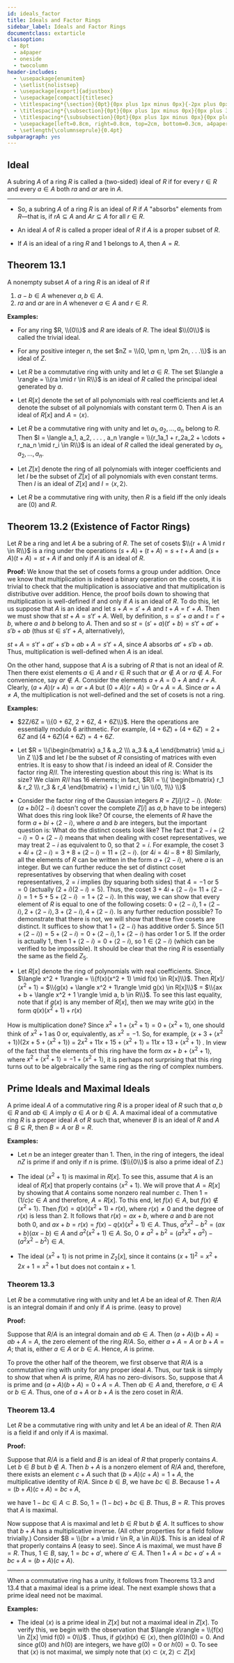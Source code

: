 ```yaml
---
id: ideals_factor
title: Ideals and Factor Rings
sidebar_label: Ideals and Factor Rings
documentclass: extarticle
classoption:
  - 8pt
  - a4paper
  - oneside
  - twocolumn
header-includes:
  - \usepackage{enumitem}
  - \setlist{nolistsep}
  - \usepackage[export]{adjustbox}
  - \usepackage[compact]{titlesec}
  - \titlespacing*{\section}{0pt}{0px plus 1px minus 0px}{-2px plus 0px minus 0px}
  - \titlespacing*{\subsection}{0pt}{0px plus 1px minus 0px}{0px plus 3px minus 3px}
  - \titlespacing*{\subsubsection}{0pt}{0px plus 1px minus 0px}{0px plus 3px minus 3px}
  - \usepackage[left=0.8cm, right=0.8cm, top=2cm, bottom=0.3cm, a4paper]{geometry}
  - \setlength{\columnseprule}{0.4pt}
subparagraph: yes
---
```


## Ideal

A subring $A$ of a ring $R$ is called a (two-sided) ideal of $R$ if for every $r \in R$ and every $a \in A$ both $ra$ and $ar$ are in $A$.

---

* So, a subring $A$ of a ring $R$ is an ideal of $R$ if $A$ "absorbs" elements from $R$—that is, if $rA \subseteq A$ and $Ar \subseteq A$ for all $r \in R$.

* An ideal $A$ of $R$ is called a proper ideal of $R$ if $A$ is a proper subset of $R$. 

*  If $A$ is an ideal of a ring $R$ and 1 belongs to $A$, then $A = R$.

## Theorem 13.1

A nonempty subset $A$ of a ring $R$ is an ideal of $R$ if

1. $a - b \in A$ whenever $a, b \in A$.
2. $ra$ and $ar$ are in $A$ whenever $a \in A$ and $r \in R$.

**Examples:**

*  For any ring $R, \\{0\\}$ and $R$ are ideals of $R$. The ideal $\\{0\\}$ is called the trivial ideal.

* For any positive integer $n$, the set $nZ = \\{0, \pm n, \pm 2n, . . .\\}$ is an ideal of $Z$.

* Let $R$ be a commutative ring with unity and let $a \in R$. The set $\langle a \rangle = \\{ra \mid r \in R\\}$ is an ideal of $R$ called the principal ideal generated by $a$. 

* Let $R[x]$ denote the set of all polynomials with real coefficients and let $A$ denote the subset of all polynomials with constant term 0. Then $A$ is an ideal of $R[x]$ and $A = \langle x \rangle$.

* Let $R$ be a commutative ring with unity and let $a_1, a_2, . . . , a_n$ belong to $R$. Then $I = \langle a_1, a_2, . . . , a_n \rangle = \\{r_1a_1 + r_2a_2 + \cdots + r_na_n \mid r_i \in R\\}$ is an ideal of $R$ called the ideal generated by $a_1, a_2, . . . , a_n$. 

* Let $Z[x]$ denote the ring of all polynomials with integer coefficients and let $I$ be the subset of $Z[x]$ of all polynomials with even constant terms. Then $I$ is an ideal of $Z[x]$ and $I = \langle x, 2 \rangle$.

* Let $R$ be a commutative ring with unity, then $R$ is a field iff the only ideals are (0) and $R$.

## Theorem 13.2 (Existence of Factor Rings)

Let $R$ be a ring and let $A$ be a subring of $R$. The set of cosets $\\{r + A \mid r \in R\\}$ is a ring under the operations $(s + A) + (t + A) = s + t + A$ and $(s + A)(t + A) = st + A$ if and only if $A$ is an ideal of $R$.

**Proof:** We know that the set of cosets forms a group under addition.
Once we know that multiplication is indeed a binary operation on the
cosets, it is trivial to check that the multiplication is associative and
that multiplication is distributive over addition. Hence, the proof boils
down to showing that multiplication is well-defined if and only if $A$ is
an ideal of $R$. To do this, let us suppose that $A$ is an ideal and let $s + A = s' + A$ and $t + A = t' + A$. Then we must show that $st + A = s't' + A$.
Well, by definition, $s = s' + a$ and $t = t' + b$, where $a$ and $b$ belong
to $A$. Then and so $st = (s' + a)(t' + b) = s't' + at' + s'b + ab$ (thus $st \in s't' + A$, alternatively),

$st + A = s't' + at' + s'b + ab + A = s't' + A$, since $A$ absorbs $at' + s'b + ab$. Thus, multiplication is well-defined when $A$ is an ideal.

On the other hand, suppose that $A$ is a subring of $R$ that is not an
ideal of $R$. Then there exist elements $a \in A$ and $r \in R$ such that $ar \not \in A$ or $ra \not \in A$. For convenience, say $ar \not \in A$. Consider the elements $a + A = 0 + A$ and $r + A$. Clearly, $(a + A)(r + A) = ar + A$ but $(0 + A)(r + A) = 0r + A = A.$ Since $ar + A \neq A$, the multiplication is not
well-defined and the set of cosets is not a ring.

**Examples:**

* $2Z/6Z = \\{0 + 6Z, 2 + 6Z, 4 + 6Z\\}$. Here the operations are essentially modulo 6 arithmetic. For example, $(4 + 6Z) + (4 + 6Z) = 2 + 6Z$ and $(4 + 6Z)(4 + 6Z) = 4 + 6Z$.

* Let $R = \\{\begin{bmatrix} a_1 & a_2 \\\ a_3 & a_4 \end{bmatrix} \mid a_i \in Z \\}$  and let $I$ be the subset of $R$ consisting of matrices with even entries. It is easy to show that $I$ is indeed an ideal of $R$. Consider the factor ring $R/I.$ The interesting question about this ring is: What is its size? We claim $R/I$ has 16 elements; in fact, $R/I = \\{ \begin{bmatrix} r_1 & r_2 \\\ r_3 & r_4 \end{bmatrix} + I \mid r_i \in \\{0, 1\\} \\}$ 

* Consider the factor ring of the Gaussian integers $R = Z[i]/\langle 2 - i \rangle.$ (*Note:* $(a + bi)(2 - i)$ doesn't cover the complete $Z[i]$ as $a, b$ have to be integers) What does this ring look like? Of course, the elements of $R$ have the form $a + bi + \langle 2 - i \rangle$, where $a$ and $b$ are integers, but the important question is: What do the distinct cosets look like? The fact that $2 - i + \langle 2 - i \rangle = 0 + \langle 2 - i \rangle$ means that when dealing with coset representatives, we may treat $2 - i$ as equivalent to 0, so that $2 = i$. For example, the coset $3 + 4i + \langle 2 - i \rangle = 3 + 8 + \langle 2 - i \rangle = 11 + \langle 2 - i \rangle.$ (or $4i = 4i - 8 + 8$) Similarly, all the elements of $R$ can be written in the form $a + \langle 2 - i \rangle$, where $a$ is an integer. But we can further reduce the set of distinct coset representatives by observing that when dealing with coset representatives, $2 = i$ implies (by squaring both sides) that $4 = -1$ or $5 = 0$ (actually $(2 + i)(2 - i) = 5$). Thus, the coset $3 + 4i + \langle 2 - i \rangle =$ $11 + \langle 2 - i \rangle = 1 + 5 + 5 + \langle 2 - i \rangle$ $= 1 + \langle 2 - i \rangle$. In this way, we can show that every element of $R$ is equal to one of the following cosets: $0 + \langle 2 - i \rangle, 1 + \langle 2 - i \rangle, 2 + \langle 2 - i \rangle, 3 + \langle 2 - i\rangle, 4 + \langle 2 - i \rangle$. Is any further reduction possible? To demonstrate that there is not, we will show that these five cosets are distinct. It suffices to show that $1 + \langle 2 - i \rangle$ has additive order 5. Since $5(1 + \langle 2 - i \rangle) = 5 + \langle 2 - i\rangle = 0 + \langle 2 - i \rangle, 1 + \langle 2 - i \rangle$ has order 1 or 5. If the order is actually 1, then $1 + \langle 2 - i \rangle = 0 + \langle 2 - i \rangle$, so $1 \in \langle 2 - i \rangle$ (which can be verified to be impossible). It should be clear that the ring $R$ is essentially the same as the field $Z_5$.

*  Let $R[x]$ denote the ring of polynomials with real coefficients. Since, $\langle x^2 + 1\rangle = \\{f(x)(x^2 + 1) \mid f(x) \in R[x]\\}$. Then $R[x]/\langle x^2 + 1\rangle$ = $\\{g(x) + \langle x^2 + 1\rangle \mid g(x) \in R[x]\\}$ = $\\{ax + b + \langle x^2 + 1 \rangle \mid a, b \in R\\}$. To see this last equality, note that if $g(x)$ is any member of $R[x]$, then we may write $g(x)$ in the form $q(x)(x^2 + 1) + r(x)$ 

How is multiplication done? Since $x^2 + 1 + \langle x^2 + 1\rangle = 0 + \langle x^2 + 1\rangle$, one should think of $x^2 + 1$ as 0 or, equivalently, as $x^2 = -1$. So, for example, $(x + 3 + \langle x^2 + 1\rangle)(2x + 5 + \langle x^2 + 1 \rangle)$ = $2x^2 + 11x + 15 + \langle x^2 + 1\rangle$ = $11x + 13 + \langle x^2 + 1\rangle$ . In view of the fact that the elements of this ring have the form $ax + b + \langle x^2 + 1\rangle$, where $x^2 + \langle x^2 + 1\rangle = -1 + \langle x^2 + 1\rangle$, it is perhaps not surprising that this ring turns out to be algebraically the same ring as the ring of complex numbers.

## Prime Ideals and Maximal Ideals

A prime ideal $A$ of a commutative ring $R$ is a proper ideal of $R$ such
that $a, b \in R$ and $ab \in A$ imply $a \in A$ or $b \in A$. A maximal ideal of a commutative ring $R$ is a proper ideal $A$ of $R$ such that, whenever $B$ is an
ideal of $R$ and $A \subseteq B \subseteq R$, then $B = A$ or $B = R$.

**Examples:**

* Let $n$ be an integer greater than 1. Then, in the ring of integers, the ideal $nZ$ is prime if and only if $n$ is prime. ($\\{0\\}$ is also a prime ideal of $Z$.)

* The ideal $\langle x^2 + 1\rangle$ is maximal in $R[x]$. To see this, assume that $A$ is an ideal of $R[x]$ that properly contains $\langle x^2 + 1\rangle$. We will prove that $A = R[x]$ by showing that $A$ contains some nonzero real number $c$. Then $1 = (1/c)c \in A$ and therefore, $A = R[x]$. To this end, let $f(x) \in A,$ but $f(x) \not \in \langle x^2 + 1\rangle.$ Then $f(x) = q(x)(x^2 + 1) + r(x),$ where $r(x) \neq 0$ and the degree of $r(x)$ is less than 2. It follows that $r(x) = ax + b,$ where $a$ and $b$ are not both 0, and $ax + b = r(x) = f(x) - q(x)(x^2 + 1) \in A$. Thus, $a^2x^2 - b^2 = (ax + b)(ax - b) \in A$  and  $a^2(x^2 + 1) \in A.$ So, $0 \neq a^2 + b^2 = (a^2x^2 + a^2) - (a^2x^2 - b^2) \in A$.

* The ideal $\langle x^2 + 1\rangle$ is not prime in $Z_2[x]$, since it contains $(x + 1)^2 = x^2 + 2x + 1 = x^2 + 1$ but does not contain $x + 1$.

### Theorem 13.3

Let $R$ be a commutative ring with unity and let $A$ be an ideal of $R$.
Then $R/A$ is an integral domain if and only if $A$ is prime. (easy to prove)

**Proof:** 

Suppose that $R/A$ is an integral domain and $ab \in A$. Then
$(a + A)(b + A) = ab + A = A$, the zero element of the ring $R/A$. So,
either $a + A = A$ or $b + A = A$; that is, either $a \in A$ or $b \in A$. Hence,
$A$ is prime.

To prove the other half of the theorem, we first observe that $R/A$ is a
commutative ring with unity for any proper ideal $A$. Thus, our task is
simply to show that when $A$ is prime, $R/A$ has no zero-divisors. So, suppose that $A$ is prime and $(a + A)(b + A) = 0 + A = A$. Then $ab \in A$ and, therefore, $a \in A$ or $b \in A$. Thus, one of $a + A$ or $b + A$ is the zero coset in $R/A$.

### Theorem 13.4

Let $R$ be a commutative ring with unity and let $A$ be an ideal of $R$.
Then $R/A$ is a field if and only if $A$ is maximal.

**Proof:** 

Suppose that $R/A$ is a field and $B$ is an ideal of $R$ that properly
contains $A$. Let $b \in B$ but $b \not \in A$. Then $b + A$ is a nonzero element
of $R/A$ and, therefore, there exists an element $c + A$ such that
$(b + A)(c + A) = 1 + A$, the multiplicative identity of $R/A$. Since
$b \in B$, we have $bc \in B$. Because $1 + A = (b + A)(c + A) = bc + A$,

we have $1 - bc \in A \subset B$. So, $1 = (1 - bc) + bc \in B$. Thus,
$B = R$. This proves that $A$ is maximal.

Now suppose that $A$ is maximal and let $b \in R$ but $b \not \in A$. It suffices
to show that $b + A$ has a multiplicative inverse. (All other properties
for a field follow trivially.) Consider $B = \\{br + a \mid r \in R, a \in A\\}$. This
is an ideal of $R$ that properly contains $A$ (easy to see). Since $A$ is maximal, we must have $B = R$. Thus, $1 \in B$, say, $1 = bc + a'$, where $a' \in A$. Then $1 + A = bc + a' + A = bc + A = (b + A)(c + A)$.

---

When a commutative ring has a unity, it follows from Theorems
13.3 and 13.4 that a maximal ideal is a prime ideal. The next example
shows that a prime ideal need not be maximal.

**Examples:** 

* The ideal $\langle x \rangle$ is a prime ideal in $Z[x]$ but not a maximal ideal in $Z[x]$. To verify this, we begin with the observation that $\langle x\rangle = \\{f(x) \in Z[x] \mid f(0) = 0\\}$ . Thus, if $g(x)h(x) \in \langle x\rangle$, then $g(0)h(0) = 0.$ And since $g(0)$ and $h(0)$ are integers, we have $g(0) = 0$ or $h(0) = 0$. To see that $\langle x\rangle$ is not maximal, we simply note that $\langle x\rangle \subset \langle x, 2\rangle \subset Z[x]$ 











